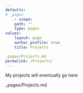 ```yaml
---
defaults:
# _pages
    - scope:
    path: ""
    type: pages
values:
    layout: page    
    author_profile: true
    title: Projects

_pages/Projects.md
permalink: /Projects/
---
```

My projects will eventually go here 

_pages/Projects.md